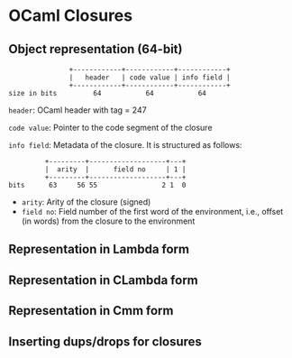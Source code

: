 # OCaml Closures

## Object representation (64-bit)

```
               +------------+------------+------------+
               |   header   | code value | info field |
               +------------+------------+------------+
size in bits         64           64           64
```

`header`: OCaml header with tag = 247

`code value`: Pointer to the code segment of the closure

`info field`: Metadata of the closure. It is structured as follows:
```
         +---------+-------------------+---+
         |  arity  |      field no     | 1 |
         +---------+-------------------+---+
bits      63     56 55                2 1  0
```
- `arity`: Arity of the closure (signed)
- `field no`: Field number of the first word of the environment, i.e., offset (in words) from the closure to the environment

## Representation in Lambda form

## Representation in CLambda form

## Representation in Cmm form

## Inserting dups/drops for closures
